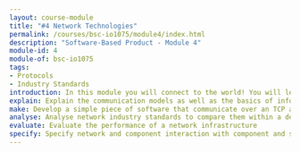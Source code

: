 ```yaml
---
layout: course-module
title: "#4 Network Technologies"
permalink: /courses/bsc-io1075/module4/index.html
description: "Software-Based Product - Module 4"
module-id: 4
module-of: bsc-io1075
tags:
- Protocols
- Industry Standards
introduction: In this module you will connect to the world! You will learn the basic jargon of Network technologies. In the lab experiment you will experience how to test the performance of a network. The assignment will enable your GoodNight Lamp to connect with its pair through the Internet.
explain: Explain the communication models as well as the basics of information encoding and quantities
make: Develop a simple piece of software that communicate over an TCP and UDP network
analyse: Analyse network industry standards to compare them within a design goal
evaluate: Evaluate the performance of a network infrastructure
specify: Specify network and component interaction with component and sequence diagrams
---
```


